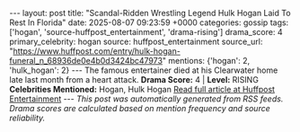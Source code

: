 --- layout: post title: "Scandal-Ridden Wrestling Legend Hulk Hogan Laid To Rest In Florida" date: 2025-08-07 09:23:59 +0000 categories: gossip tags: ['hogan', 'source-huffpost_entertainment', 'drama-rising'] drama_score: 4 primary_celebrity: hogan source: huffpost_entertainment source_url: "https://www.huffpost.com/entry/hulk-hogan-funeral_n_68936de0e4b0d3424bc47973" mentions: {'hogan': 2, 'hulk_hogan': 2} --- The famous entertainer died at his Clearwater home late last month from a heart attack. **Drama Score:** 4 | **Level:** RISING **Celebrities Mentioned:** Hogan, Hulk Hogan [Read full article at Huffpost Entertainment](https://www.huffpost.com/entry/hulk-hogan-funeral_n_68936de0e4b0d3424bc47973) --- *This post was automatically generated from RSS feeds. Drama scores are calculated based on mention frequency and source reliability.*